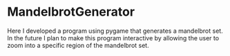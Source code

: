 # MandelbrotGenerator
Here I developed a program using pygame that generates a mandelbrot set. In the future I plan to make this program interactive by allowing the user to zoom into a specific region of the mandelbrot set.
